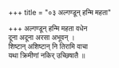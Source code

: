 +++
title = "०३ अल्गण्डून् हन्मि महता"

+++
अल्गण्डून् हन्मि महता वधेन  
दूना अदूना अरसा अभूवन् ।  
शिष्टान् अशिष्टान् नि तिरामि वाचा  
यथा क्रिमीणां नकिर् उच्छिषातै ॥
